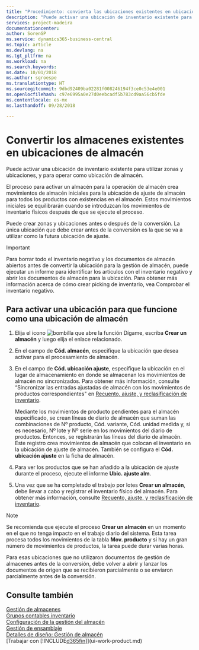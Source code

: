 ```yaml
---
title: "Procedimiento: convierta las ubicaciones existentes en ubicaciones de almacén | Documentos de Microsoft"
description: "Puede activar una ubicación de inventario existente para utilizar zonas y ubicaciones, y para operar como ubicación de almacén."
services: project-madeira
documentationcenter: 
author: SorenGP
ms.service: dynamics365-business-central
ms.topic: article
ms.devlang: na
ms.tgt_pltfrm: na
ms.workload: na
ms.search.keywords: 
ms.date: 10/01/2018
ms.author: sgroespe
ms.translationtype: HT
ms.sourcegitcommit: 9dbd92409ba02281f008246194f3ce0c53e4e001
ms.openlocfilehash: c97e6995a0e27d0eebcadf5b783cd9aa56cb5fde
ms.contentlocale: es-mx
ms.lasthandoff: 09/28/2018

---
```

# <a name="convert-existing-locations-to-warehouse-locations"></a>Convertir los almacenes existentes en ubicaciones de almacén
Puede activar una ubicación de inventario existente para utilizar zonas y ubicaciones, y para operar como ubicación de almacén.  

El proceso para activar un almacén para la operación de almacén crea movimientos de almacén iniciales para la ubicación de ajuste de almacén para todos los productos con existencias en el almacén. Estos movimientos iniciales se equilibrarán cuando se introduzcan los movimientos de inventario físicos después de que se ejecute el proceso.  

Puede crear zonas y ubicaciones antes o después de la conversión. La única ubicación que debe crear antes de la conversión es la que se va a utilizar como la futura ubicación de ajuste.  

> [!IMPORTANT]  
>  Para borrar todo el inventario negativo y los documentos de almacén abiertos antes de convertir la ubicación para la gestión de almacén, puede ejecutar un informe para identificar los artículos con el inventario negativo y abrir los documentos de almacén para la ubicación. Para obtener más información acerca de cómo crear picking de inventario, vea Comprobar el inventario negativo.  

## <a name="to-enable-an-existing-location-to-operate-as-a-warehouse-location"></a>Para activar una ubicación para que funcione como una ubicación de almacén  
1.  Elija el icono ![bombilla que abre la función Dígame](media/ui-search/search_small.png "Dígame que desea hacer"), escriba **Crear un almacén** y luego elija el enlace relacionado.  
2.  En el campo de **Cód. almacén**, especifique la ubicación que desea activar para el procesamiento de almacén.  
3.  En el campo de **Cód. ubicación ajuste**, especifique la ubicación en el lugar de almacenamiento en donde se almacenan los movimientos de almacén no sincronizados. Para obtener más información, consulte “Sincronizar las entradas ajustadas de almacén con los movimientos de productos correspondientes" en [Recuento, ajuste, y reclasificación de inventario](inventory-how-count-adjust-reclassify.md).  

    Mediante los movimientos de producto pendientes para el almacén especificado, se crean líneas de diario de almacén que suman las combinaciones de Nº producto, Cód. variante, Cód. unidad medida y, si es necesario, Nº lote y Nº serie en los movimientos del diario de productos. Entonces, se registrarán las líneas del diario de almacén. Este registro crea movimientos de almacén que colocan el inventario en la ubicación de ajuste de almacén. También se configura el **Cód. ubicación ajuste** en la ficha de almacén.  

4.  Para ver los productos que se han añadido a la ubicación de ajuste durante el proceso, ejecute el informe **Ubic. ajuste alm**.  
5.  Una vez que se ha completado el trabajo por lotes **Crear un almacén**, debe llevar a cabo y registrar el inventario físico del almacén. Para obtener más información, consulte [Recuento, ajuste, y reclasificación de inventario](inventory-how-count-adjust-reclassify.md).  

> [!NOTE]  
>  Se recomienda que ejecute el proceso **Crear un almacén** en un momento en el que no tenga impacto en el trabajo diario del sistema. Esta tarea procesa todos los movimientos de la tabla **Mov. producto** y si hay un gran número de movimientos de productos, la tarea puede durar varias horas.  

 Para esas ubicaciones que no utilizaron documentos de gestión de almacenes antes de la conversión, debe volver a abrir y lanzar los documentos de origen que se recibieron parcialmente o se enviaron parcialmente antes de la conversión.  

## <a name="see-also"></a>Consulte también  
[Gestión de almacenes](warehouse-manage-warehouse.md)  
[Grupos contables inventario](inventory-manage-inventory.md)  
[Configuración de la gestión del almacén](warehouse-setup-warehouse.md)     
[Gestión de ensamblaje](assembly-assemble-items.md)    
[Detalles de diseño: Gestión de almacén](design-details-warehouse-management.md)  
[Trabajar con [!INCLUDE[d365fin](includes/d365fin_md.md)]](ui-work-product.md)

